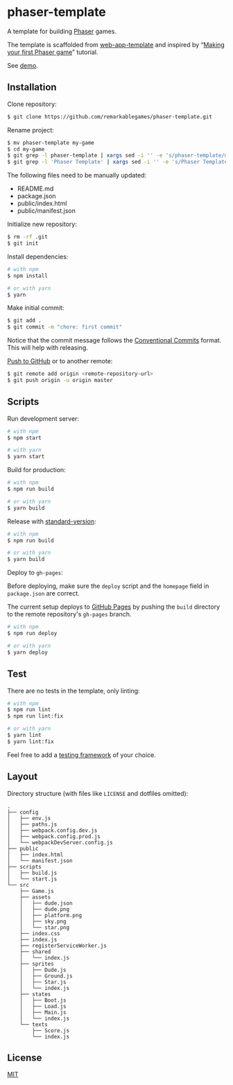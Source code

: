 # phaser-template

A template for building [Phaser](https://phaser.io/) games.

The template is scaffolded from [web-app-template](https://github.com/remarkablemark/web-app-template) and inspired by “[Making your first Phaser game](https://phaser.io/tutorials/making-your-first-phaser-game)” tutorial.

See [demo](https://remarkablegames.github.io/phaser-template/).

## Installation

Clone repository:

```sh
$ git clone https://github.com/remarkablegames/phaser-template.git
```

Rename project:

```sh
$ mv phaser-template my-game
$ cd my-game
$ git grep -l phaser-template | xargs sed -i '' -e 's/phaser-template/mygame/g'
$ git grep -l 'Phaser Template' | xargs sed -i '' -e 's/Phaser Template/mygame/g'
```

The following files need to be manually updated:

- README.md
- package.json
- public/index.html
- public/manifest.json

Initialize new repository:

```sh
$ rm -rf .git
$ git init
```

Install dependencies:

```sh
# with npm
$ npm install

# or with yarn
$ yarn
```

Make initial commit:

```sh
$ git add .
$ git commit -m "chore: first commit"
```

Notice that the commit message follows the [Conventional Commits](https://conventionalcommits.org) format. This will help with releasing.

[Push to GitHub](https://help.github.com/articles/adding-an-existing-project-to-github-using-the-command-line/) or to another remote:

```sh
$ git remote add origin <remote-repository-url>
$ git push origin -u origin master
```

## Scripts

Run development server:

```sh
# with npm
$ npm start

# with yarn
$ yarn start
```

Build for production:

```sh
# with npm
$ npm run build

# or with yarn
$ yarn build
```

Release with [standard-version](https://github.com/conventional-changelog/standard-version):

```sh
# with npm
$ npm run build

# or with yarn
$ yarn build
```

Deploy to `gh-pages`:

Before deploying, make sure the `deploy` script and the `homepage` field in `package.json` are correct.

The current setup deploys to [GitHub Pages](https://pages.github.com) by pushing the `build` directory to the remote repository's `gh-pages` branch.

```sh
# with npm
$ npm run deploy

# or with yarn
$ yarn deploy
```

## Test

There are no tests in the template, only linting:

```sh
# with npm
$ npm run lint
$ npm run lint:fix

# or with yarn
$ yarn lint
$ yarn lint:fix
```

Feel free to add a [testing framework](https://github.com/sorrycc/awesome-javascript#testing-frameworks) of your choice.

## Layout

Directory structure (with files like `LICENSE` and dotfiles omitted):

```
.
├── config
│   ├── env.js
│   ├── paths.js
│   ├── webpack.config.dev.js
│   ├── webpack.config.prod.js
│   └── webpackDevServer.config.js
├── public
│   ├── index.html
│   └── manifest.json
├── scripts
│   ├── build.js
│   └── start.js
└── src
    ├── Game.js
    ├── assets
    │   ├── dude.json
    │   ├── dude.png
    │   ├── platform.png
    │   ├── sky.png
    │   └── star.png
    ├── index.css
    ├── index.js
    ├── registerServiceWorker.js
    ├── shared
    │   └── index.js
    ├── sprites
    │   ├── Dude.js
    │   ├── Ground.js
    │   ├── Star.js
    │   └── index.js
    ├── states
    │   ├── Boot.js
    │   ├── Load.js
    │   ├── Main.js
    │   └── index.js
    └── texts
        ├── Score.js
        └── index.js
```

## License

[MIT](LICENSE)
